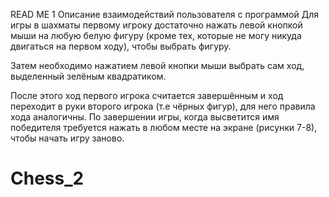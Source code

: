 READ ME
1 Описание взаимодействий пользователя с программой
Для игры в шахматы первому игроку достаточно нажать левой кнопкой мыши на любую белую фигуру (кроме тех, которые не могу никуда двигаться на первом ходу), чтобы выбрать фигуру.
 
Затем необходимо нажатием левой кнопки мыши выбрать сам ход, выделенный зелёным квадратиком.
 
После этого ход первого игрока считается завершённым и ход переходит в руки второго игрока (т.е чёрных фигур), для него правила хода аналогичны.
По завершении игры, когда высветится имя победителя требуется нажать в любом месте на экране (рисунки 7-8), чтобы начать игру заново.
# Chess_2
